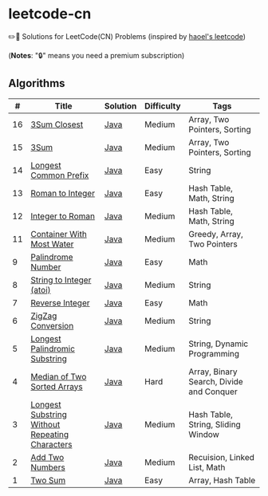 # leetcode-cn
✏️📖 Solutions for LeetCode(CN) Problems (inspired by [haoel's leetcode](https://github.com/haoel/leetcode))

(**Notes**: "🔒" means you need a premium subscription)

## Algorithms

| #    | Title                                                        | Solution                                                     | Difficulty | Tags                                     |
| ---- | ------------------------------------------------------------ | ------------------------------------------------------------ | ---------- | ---------------------------------------- |
| 16   | [3Sum Closest](https://leetcode-cn.com/problems/3sum-closest/) | [Java](./src/com/scuyjzh/leetcode/medium/No_0016_3Sum_Closest/Solution.java) | Medium     | Array, Two Pointers, Sorting             |
| 15   | [3Sum](https://leetcode-cn.com/problems/3sum/)               | [Java](./src/com/scuyjzh/leetcode/medium/No_0015_3Sum/Solution.java) | Medium     | Array, Two Pointers, Sorting             |
| 14   | [Longest Common Prefix](https://leetcode-cn.com/problems/longest-common-prefix/) | [Java](./src/com/scuyjzh/leetcode/easy/No_0014_Longest_Common_Prefix/Solution.java) | Easy       | String                                   |
| 13   | [Roman to Integer](https://leetcode-cn.com/problems/roman-to-integer/) | [Java](./src/com/scuyjzh/leetcode/easy/No_0013_Roman_to_Integer/Solution.java) | Easy       | Hash Table, Math, String                 |
| 12   | [Integer to Roman](https://leetcode-cn.com/problems/integer-to-roman/) | [Java](./src/com/scuyjzh/leetcode/medium/No_0012_Integer_to_Roman/Solution.java) | Medium     | Hash Table, Math, String                 |
| 11   | [Container With Most Water](https://leetcode-cn.com/problems/container-with-most-water/) | [Java](./src/com/scuyjzh/leetcode/medium/No_0011_Container_With_Most_Water/Solution.java) | Medium     | Greedy, Array, Two Pointers              |
| 9    | [Palindrome Number](https://leetcode-cn.com/problems/palindrome-number/) | [Java](./src/com/scuyjzh/leetcode/easy/No_0009_Palindrome_Number/Solution.java) | Easy       | Math                                     |
| 8    | [String to Integer (atoi)](https://leetcode-cn.com/problems/string-to-integer-atoi/) | [Java](./src/com/scuyjzh/leetcode/medium/No_0008_String_to_Integer/Solution.java) | Medium     | String                                   |
| 7    | [Reverse Integer](https://leetcode-cn.com/problems/reverse-integer/) | [Java](./src/com/scuyjzh/leetcode/easy/No_0007_Reverse_Integer/Solution.java) | Easy       | Math                                     |
| 6    | [ZigZag Conversion](https://leetcode-cn.com/problems/zigzag-conversion/) | [Java](./src/com/scuyjzh/leetcode/medium/No_0006_ZigZag_Conversion/Solution.java) | Medium     | String                                   |
| 5    | [Longest Palindromic Substring](https://leetcode-cn.com/problems/longest-palindromic-substring/) | [Java](./src/com/scuyjzh/leetcode/medium/No_0005_Longest_Palindromic_Substring/Solution.java) | Medium     | String, Dynamic Programming              |
| 4    | [Median of Two Sorted Arrays](https://leetcode-cn.com/problems/median-of-two-sorted-arrays/) | [Java](./src/com/scuyjzh/leetcode/hard/No_0004_Median_of_Two_Sorted_Arrays/Solution.java) | Hard       | Array, Binary Search, Divide and Conquer |
| 3    | [Longest Substring Without Repeating Characters](https://leetcode-cn.com/problems/longest-substring-without-repeating-characters/) | [Java](./src/com/scuyjzh/leetcode/medium/No_0003_Longest_Substring_Without_Repeating_Characters/Solution.java) | Medium     | Hash Table, String, Sliding Window       |
| 2    | [Add Two Numbers](https://leetcode-cn.com/problems/add-two-numbers/) | [Java](./src/com/scuyjzh/leetcode/medium/No_0002_Add_Two_Numbers/Solution.java) | Medium     | Recuision, Linked List, Math             |
| 1    | [Two Sum](https://leetcode-cn.com/problems/two-sum/)         | [Java](./src/com/scuyjzh/leetcode/easy/No_0001_Two_Sum/Solution.java) | Easy       | Array, Hash Table                        |

